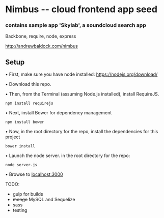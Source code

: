 # Nimbus -- cloud frontend app seed
### contains sample app 'Skylab', a soundcloud search app
Backbone, require, node, express

http://andrewbaldock.com/nimbus

## Setup

• First, make sure you have node installed: https://nodejs.org/download/

• Download this repo. 

• Then, from the Terminal (assuming Node.js installed), install RequireJS.

```
npm install requirejs
```

• Next, install Bower for dependency management

```
npm install bower
```

• Now, in the root directory for the repo, install the dependencies for this project

```
bower install
```


• Launch the node server.  in the root directory for the repo:

```
node server.js
```

• Browse to [localhost:3000](http://localhost:3000/)


TODO:
 - gulp for builds
 - ~~mongo~~ MySQL and Sequelize
 - sass
 - testing

